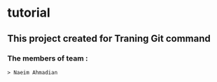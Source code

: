 # tutorial

## This project created for Traning Git command

### The members of team :
    > Naeim Ahmadian
